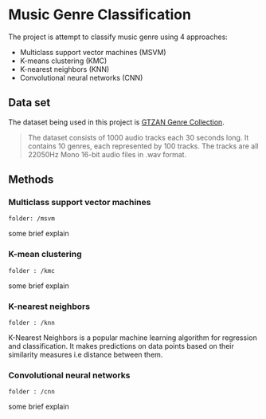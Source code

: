 # Music Genre Classification

The project is attempt to classify music genre using 4 approaches:
- Multiclass support vector machines (MSVM)
- K-means clustering (KMC)
- K-nearest neighbors (KNN)
- Convolutional neural networks (CNN)

## Data set
The dataset being used in this project is [GTZAN Genre Collection](http://marsyas.info/downloads/datasets.html).

> The dataset consists of 1000 audio tracks each 30 seconds long. It contains 10 genres, each represented by 100 tracks. The tracks are all 22050Hz Mono 16-bit audio files in .wav format.

## Methods
### Multiclass support vector machines
`folder: /msvm`

some brief explain

### K-mean clustering
`folder : /kmc`

some brief explain

### K-nearest neighbors
`folder : /knn`

K-Nearest Neighbors is a popular machine learning algorithm for regression and classification. It makes predictions on data points based on their similarity measures i.e distance between them.

### Convolutional neural networks
`folder : /cnn`

some brief explain

